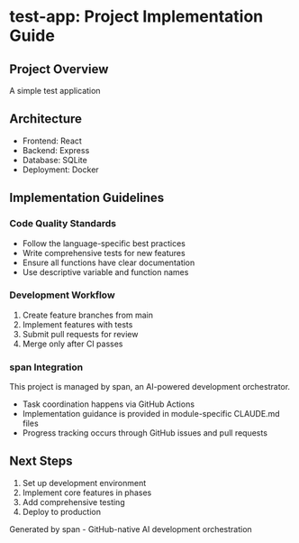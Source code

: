 # test-app: Project Implementation Guide

## Project Overview
A simple test application

## Architecture
- Frontend: React
- Backend: Express
- Database: SQLite
- Deployment: Docker

## Implementation Guidelines

### Code Quality Standards
- Follow the language-specific best practices
- Write comprehensive tests for new features
- Ensure all functions have clear documentation
- Use descriptive variable and function names

### Development Workflow
1. Create feature branches from main
2. Implement features with tests
3. Submit pull requests for review
4. Merge only after CI passes

### span Integration
This project is managed by span, an AI-powered development orchestrator.
- Task coordination happens via GitHub Actions
- Implementation guidance is provided in module-specific CLAUDE.md files
- Progress tracking occurs through GitHub issues and pull requests

## Next Steps
1. Set up development environment
2. Implement core features in phases
3. Add comprehensive testing
4. Deploy to production

Generated by span - GitHub-native AI development orchestration
